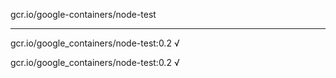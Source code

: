 gcr.io/google-containers/node-test 

----
gcr.io/google_containers/node-test:0.2 √

gcr.io/google_containers/node-test:0.2 √

